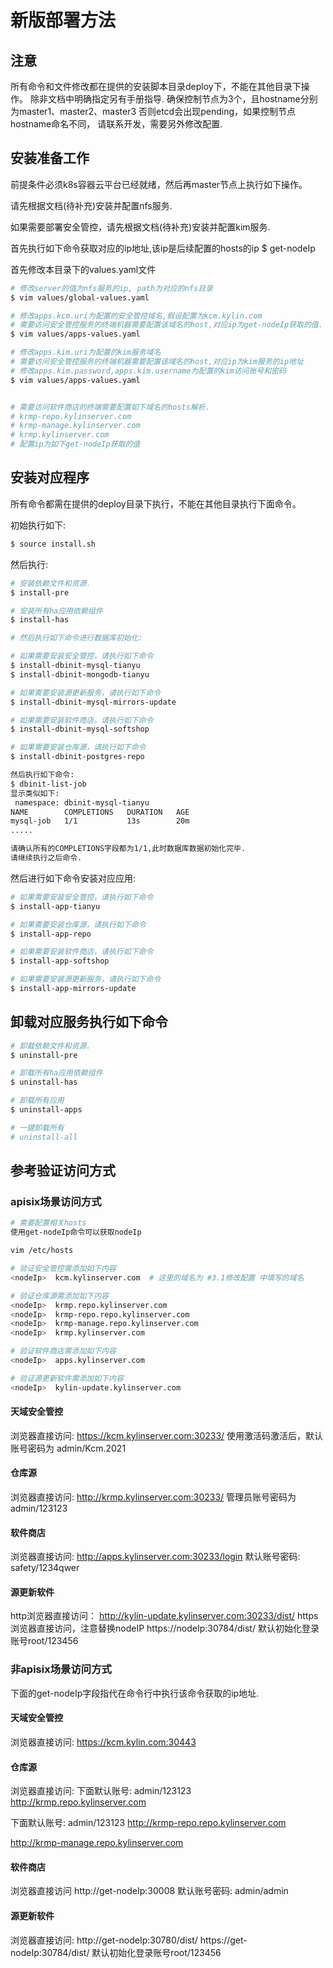 # **新版部署方法**

## 注意

所有命令和文件修改都在提供的安装脚本目录deploy下，不能在其他目录下操作。
除非文档中明确指定另有手册指导.
确保控制节点为3个，且hostname分别为master1、master2、master3
否则etcd会出现pending，如果控制节点hostname命名不同，
请联系开发，需要另外修改配置.

## 安装准备工作

前提条件必须k8s容器云平台已经就绪，然后再master节点上执行如下操作。

请先根据文档(待补充)安装并配置nfs服务.

如果需要部署安全管控，请先根据文档(待补充)安装并配置kim服务.

首先执行如下命令获取对应的ip地址,该ip是后续配置的hosts的ip
$ get-nodeIp

首先修改本目录下的values.yaml文件

```bash
# 修改server的值为nfs服务的ip, path为对应的nfs目录
$ vim values/global-values.yaml

# 修改apps.kcm.uri为配置的安全管控域名,假设配置为kcm.kylin.com
# 需要访问安全管控服务的终端机器需要配置该域名的host,对应ip为get-nodeIp获取的值.
$ vim values/apps-values.yaml

# 修改apps.kim.uri为配置的kim服务域名
# 需要访问安全管控服务的终端机器需要配置该域名的host,对应ip为kim服务的ip地址
# 修改apps.kim.password,apps.kim.username为配置的kim访问账号和密码
$ vim values/apps-values.yaml


# 需要访问软件商店的终端需要配置如下域名的hosts解析.
# krmp-repo.kylinserver.com
# krmp-manage.kylinserver.com
# krmp.kylinserver.com
# 配置ip为如下get-nodeIp获取的值
```

## 安装对应程序

所有命令都需在提供的deploy目录下执行，不能在其他目录执行下面命令。

初始执行如下:

```bash
$ source install.sh
```

然后执行:

```bash
# 安装依赖文件和资源.
$ install-pre

# 安装所有ha应用依赖组件
$ install-has
```

```bash
# 然后执行如下命令进行数据库初始化:

# 如果需要安装安全管控，请执行如下命令
$ install-dbinit-mysql-tianyu
$ install-dbinit-mongodb-tianyu

# 如果需要安装源更新服务，请执行如下命令
$ install-dbinit-mysql-mirrors-update

# 如果需要安装软件商店，请执行如下命令
$ install-dbinit-mysql-softshop

# 如果需要安装仓库源，请执行如下命令
$ install-dbinit-postgres-repo

然后执行如下命令:
$ dbinit-list-job
显示类似如下:
 namespace: dbinit-mysql-tianyu
NAME        COMPLETIONS   DURATION   AGE
mysql-job   1/1           13s        20m
.....

请确认所有的COMPLETIONS字段都为1/1,此时数据库数据初始化完毕.
请继续执行之后命令.
```

然后进行如下命令安装对应应用:

```bash
# 如果需要安装安全管控，请执行如下命令
$ install-app-tianyu

# 如果需要安装仓库源，请执行如下命令
$ install-app-repo

# 如果需要安装软件商店，请执行如下命令
$ install-app-softshop

# 如果需要安装源更新服务，请执行如下命令
$ install-app-mirrors-update
```

## 卸载对应服务执行如下命令

```bash
# 卸载依赖文件和资源.
$ uninstall-pre

# 卸载所有ha应用依赖组件
$ uninstall-has

# 卸载所有应用
$ uninstall-apps

# 一键卸载所有
# uninstall-all
```

## 参考验证访问方式

### apisix场景访问方式

``` bash
# 需要配置相关hosts
使用get-nodeIp命令可以获取nodeIp

vim /etc/hosts

# 验证安全管控需添加如下内容
<nodeIp>  kcm.kylinserver.com  # 这里的域名为 #3.1修改配置 中填写的域名

# 验证仓库源需添加如下内容
<nodeIp>  krmp.repo.kylinserver.com
<nodeIp>  krmp-repo.repo.kylinserver.com
<nodeIp>  krmp-manage.repo.kylinserver.com
<nodeIp>  krmp.kylinserver.com

# 验证软件商店需添加如下内容
<nodeIp>  apps.kylinserver.com

# 验证源更新软件需添加如下内容
<nodeIp>  kylin-update.kylinserver.com
```

#### 天域安全管控
浏览器直接访问:
https://kcm.kylinserver.com:30233/
使用激活码激活后，默认账号密码为 admin/Kcm.2021
#### 仓库源
浏览器直接访问:
http://krmp.kylinserver.com:30233/
管理员账号密码为 admin/123123
#### 软件商店
浏览器直接访问:
http://apps.kylinserver.com:30233/login
默认账号密码: safety/1234qwer
#### 源更新软件
http浏览器直接访问：
http://kylin-update.kylinserver.com:30233/dist/
https浏览器直接访问，注意替换nodeIP
https://nodeIp:30784/dist/
默认初始化登录账号root/123456


### 非apisix场景访问方式

下面的get-nodeIp字段指代在命令行中执行该命令获取的ip地址.
#### 天域安全管控
浏览器直接访问:
https://kcm.kylin.com:30443
#### 仓库源
浏览器直接访问:
下面默认账号:  admin/123123
http://krmp.repo.kylinserver.com

下面默认账号:  admin/123123
http://krmp-repo.repo.kylinserver.com

http://krmp-manage.repo.kylinserver.com
#### 软件商店
浏览器直接访问
http://get-nodeIp:30008
默认账号密码: admin/admin
#### 源更新软件
浏览器直接访问:
http://get-nodeIp:30780/dist/
https://get-nodeIp:30784/dist/
默认初始化登录账号root/123456
